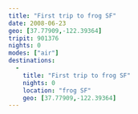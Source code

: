 ```yaml
---
title: "First trip to frog SF"
date: 2008-06-23
geo: [37.77909,-122.39364]
tripit: 901376
nights: 0
modes: ["air"]
destinations:
  -
    title: "First trip to frog SF"
    nights: 0
    location: "frog SF"
    geo: [37.77909,-122.39364]
---
```



